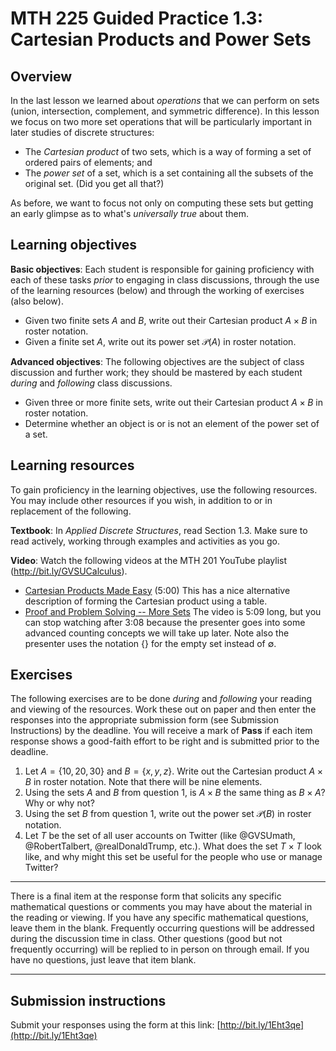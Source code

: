 # MTH 225 Guided Practice 1.3: Cartesian Products and Power Sets

## Overview

In the last lesson we learned about _operations_ that we can perform on sets (union, intersection, complement, and symmetric difference). In this lesson we focus on two more set operations that will be particularly important in later studies of discrete structures: 

+ The _Cartesian product_ of two sets, which is a way of forming a set of ordered pairs of elements; and 
+ The _power set_ of a set, which is a set containing all the subsets of the original set. (Did you get all that?)

As before, we want to focus not only on computing these sets but getting an early glimpse as to what's _universally true_ about them. 

## Learning objectives

__Basic objectives__: Each student is responsible for gaining proficiency with each of these tasks _prior_ to engaging in class discussions, through the use of the learning resources (below) and through the working of exercises (also below). 

+ Given two finite sets $A$ and $B$, write out their Cartesian product $A \times B$ in roster notation.
+ Given a finite set $A$, write out its power set $\mathcal{P}(A)$ in roster notation.  

__Advanced objectives__: The following objectives are the subject of class discussion and further work; they should be mastered by each student _during_ and _following_ class discussions. 

+ Given three or more finite sets, write out their Cartesian product $A \times B$ in roster notation. 
+ Determine whether an object is or is not an element of the power set of a set. 

## Learning resources 

To gain proficiency in the learning objectives, use the following resources. You may include other resources if you wish, in addition to or in replacement of the following. 

__Textbook__: In _Applied Discrete Structures_, read Section 1.3. Make sure to read actively, working through examples and activities as you go. 

__Video__: Watch the following videos at the MTH 201 YouTube playlist (http://bit.ly/GVSUCalculus). 

+ [Cartesian Products Made Easy](https://youtu.be/HqZZwoTYElo) (5:00) This has a nice alternative description of forming the Cartesian product using a table. 
+ [Proof and Problem Solving -- More Sets](https://www.youtube.com/watch?v=UEcRlxRCfco) The video is 5:09 long, but you can stop watching after 3:08 because the presenter goes into some advanced counting concepts we will take up later. Note also the presenter uses the notation $\{ \}$ for the empty set instead of $\emptyset$. 

## Exercises

The following exercises are to be done _during_ and _following_ your reading and viewing of the resources. Work these out on paper and then enter the responses into the appropriate submission form (see Submission Instructions) by the deadline. You will receive a mark of __Pass__ if each item response shows a good-faith effort to be right and is submitted prior to the deadline. 


1. Let $A = \{10, 20, 30\}$ and $B = \{x,y,z\}$. Write out the Cartesian product $A \times B$ in roster notation. Note that there will be nine elements. 
2. Using the sets $A$ and $B$ from question 1, is $A \times B$ the same thing as $B \times A$? Why or why not? 
3. Using the set $B$ from question 1, write out the power set $\mathcal{P}(B)$ in roster notation. 
4. Let $T$ be the set of all user accounts on Twitter (like @GVSUmath, @RobertTalbert, @realDonaldTrump, etc.). What does the set $T \times T$ look like, and why might this set be useful for the people who use or manage Twitter? 

---

There is a final item at the response form that solicits any specific mathematical questions or comments you may have about the material in the reading or viewing. If you have any specific mathematical questions, leave them in the blank. Frequently occurring questions will be addressed during the discussion time in class. Other questions (good but not frequently occurring) will be replied to in person on through email. If you have no questions, just leave that item blank. 

---


## Submission instructions

Submit your responses using the form at this link: [http://bit.ly/1Eht3qe](http://bit.ly/1Eht3qe)